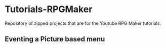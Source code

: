 # Tutorials-RPGMaker
Repository of zipped projects that are for the Youtube RPG Maker tutorials. 


## Eventing a Picture based menu